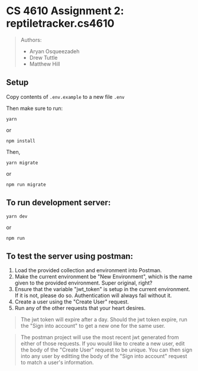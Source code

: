 # CS 4610 Assignment 2: reptiletracker.cs4610

> Authors:
> - Aryan Osqueezadeh
> - Drew Tuttle
> - Matthew Hill

## Setup

Copy contents of `.env.example` to a new file `.env`

Then make sure to run: 

```
yarn
```

or 

```
npm install
```
Then,

```
yarn migrate
```
or
```
npm run migrate
```


## To run development server:
```
yarn dev
```
or 
```
npm run 
```

## To test the server using postman:

1. Load the provided collection and environment into Postman.
1. Make the current environment be "New Environment", which is the name given to the provided environment. Super original, right?
1. Ensure that the variable "jwt_token" is setup in the current environment. If it is not, please do so. Authentication will always fail without it.
1. Create a user using the "Create User" request.
1. Run any of the other requests that your heart desires.

> The jwt token will expire after a day. Should the jwt token expire, run the "Sign into account" to get a new one for the same user.

> The postman project will use the most recent jwt generated from either of those requests. If you would like to create a new user, edit the body of the "Create User" request to be unique. You can then sign into any user by editting the body of the "Sign into account" request to match a user's information.
